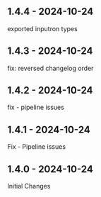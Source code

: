 ## 1.4.4 - 2024-10-24
exported inputron types

## 1.4.3 - 2024-10-24
fix: reversed changelog order

## 1.4.2 - 2024-10-24
fix - pipeline issues

## 1.4.1 - 2024-10-24
Fix - Pipeline issues

## 1.4.0 - 2024-10-24
Initial Changes

